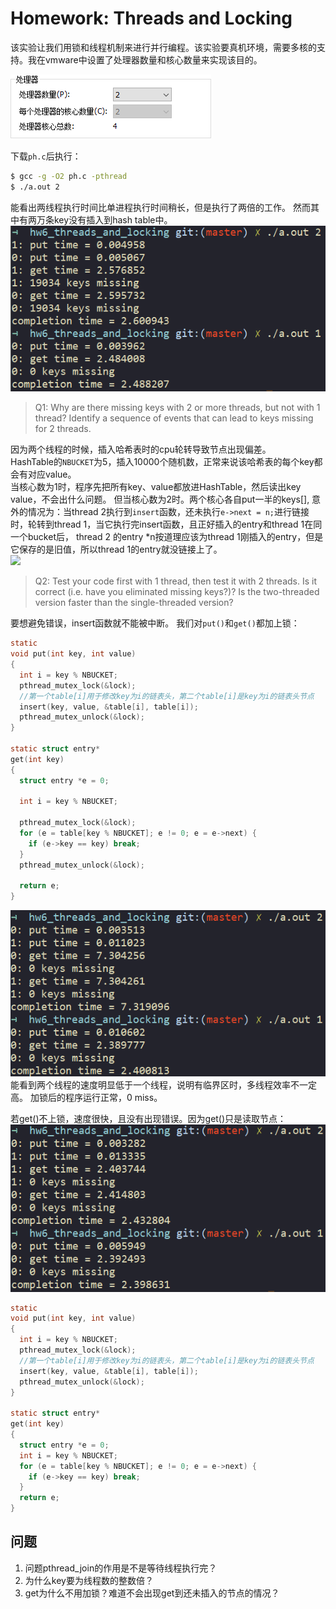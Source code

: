 # Homework: Threads and Locking

该实验让我们用锁和线程机制来进行并行编程。该实验要真机环境，需要多核的支持。我在vmware中设置了处理器数量和核心数量来实现该目的。

![](assets/cpu.png)

下载`ph.c`后执行：  
```bash
$ gcc -g -O2 ph.c -pthread
$ ./a.out 2
```

能看出两线程执行时间比单进程执行时间稍长，但是执行了两倍的工作。 然而其中有两万条key没有插入到hash table中。
![](assets/raw.png)

> Q1: Why are there missing keys with 2 or more threads, but not with 1 thread? Identify a sequence of events that can lead to keys missing for 2 threads.

因为两个线程的时候，插入哈希表时的cpu轮转导致节点出现偏差。  
HashTable的`NBUCKET`为5，插入10000个随机数，正常来说该哈希表的每个key都会有对应value。  
当核心数为1时，程序先把所有key、value都放进HashTable，然后读出key value，不会出什么问题。
但当核心数为2时。两个核心各自put一半的keys[], 意外的情况为：当thread 2执行到`insert`函数，还未执行`e->next = n;`进行链接时，轮转到thread 1，当它执行完insert函数，且正好插入的entry和thread 1在同一个bucket后， thread 2 的entry *n按道理应该为thread 1刚插入的entry，但是它保存的是旧值，所以thread 1的entry就没链接上了。  
![](img.png)

> Q2: Test your code first with 1 thread, then test it with 2 threads. Is it correct (i.e. have you eliminated missing keys?)? Is the two-threaded version faster than the single-threaded version?

要想避免错误，insert函数就不能被中断。  我们对`put()`和`get()`都加上锁：  

```c
static
void put(int key, int value)
{
  int i = key % NBUCKET;
  pthread_mutex_lock(&lock);
  //第一个table[i]用于修改key为i的链表头，第二个table[i]是key为i的链表头节点
  insert(key, value, &table[i], table[i]);
  pthread_mutex_unlock(&lock);
}

static struct entry*
get(int key)
{
  struct entry *e = 0;

  int i = key % NBUCKET;

  pthread_mutex_lock(&lock);
  for (e = table[key % NBUCKET]; e != 0; e = e->next) {
    if (e->key == key) break;
  }
  pthread_mutex_unlock(&lock);

  return e;
} 
```

![](assets/two_lock.png)   
能看到两个线程的速度明显低于一个线程，说明有临界区时，多线程效率不一定高。 加锁后的程序运行正常，0 miss。  

若get()不上锁，速度很快，且没有出现错误。因为get()只是读取节点：  
![](assets/one_lock.png)  

```c
static
void put(int key, int value)
{
  int i = key % NBUCKET;
  pthread_mutex_lock(&lock);
  //第一个table[i]用于修改key为i的链表头，第二个table[i]是key为i的链表头节点
  insert(key, value, &table[i], table[i]);
  pthread_mutex_unlock(&lock);
}

static struct entry*
get(int key)
{
  struct entry *e = 0;
  int i = key % NBUCKET;
  for (e = table[key % NBUCKET]; e != 0; e = e->next) {
    if (e->key == key) break;
  }
  return e;
} 
```

## 问题
1. 问题pthread_join的作用是不是等待线程执行完？
2. 为什么key要为线程数的整数倍？
3. get为什么不用加锁？难道不会出现get到还未插入的节点的情况？


